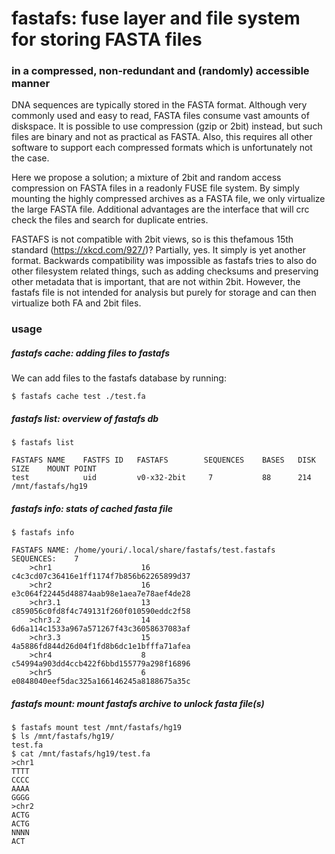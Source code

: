 # fastafs: fuse layer and file system for storing FASTA files
### in a compressed, non-redundant and (randomly) accessible manner

DNA sequences are typically stored in the FASTA format. Although very commonly used and easy to read, FASTA files consume vast amounts of diskspace. It is possible to use compression (gzip or 2bit) instead, but such files are binary and not as practical as FASTA. Also, this requires all other software to support each compressed formats which is unfortunately not the case.

Here we propose a solution; a mixture of 2bit and random access compression on FASTA files in a readonly FUSE file system. By simply mounting the highly compressed archives as a FASTA file, we only virtualize the large FASTA file. Additional advantages are the interface that will crc check the files and search for duplicate entries.

FASTAFS is not compatible with 2bit views, so is this thefamous 15th standard (https://xkcd.com/927/)?
Partially, yes. It simply is yet another format. 
Backwards compatibility was impossible as fastafs tries to also do other filesystem related things, such as adding checksums and preserving other metadata that is important, that are not within 2bit.
However, the fastafs file is not intended for analysis but purely for storage and can then virtualize both FA and 2bit files.

### usage ###
##### fastafs cache: adding files to fastafs
We can add files to the fastafs database by running:
```
$ fastafs cache test ./test.fa
```

##### fastafs list: overview of fastafs db #####
```
$ fastafs list

FASTAFS NAME    FASTFS ID   FASTAFS        SEQUENCES    BASES   DISK SIZE    MOUNT POINT
test            uid         v0-x32-2bit     7           88      214          /mnt/fastafs/hg19
```

##### fastafs info: stats of cached fasta file #####
```
$ fastafs info

FASTAFS NAME: /home/youri/.local/share/fastafs/test.fastafs
SEQUENCES:    7
    >chr1                    16          c4c3cd07c36416e1ff1174f7b856b62265899d37
    >chr2                    16          e3c064f22445d48874aab98e1aea7e78aef4de28
    >chr3.1                  13          c859056c0fd8f4c749131f260f010590eddc2f58
    >chr3.2                  14          6d6a114c1533a967a571267f43c36058637083af
    >chr3.3                  15          4a5886fd844d26d04f1fd8b6dc1e1bfffa71afea
    >chr4                    8           c54994a903dd4ccb422f6bbd155779a298f16896
    >chr5                    6           e0848040eef5dac325a166146245a8188675a35c
```

##### fastafs mount: mount fastafs archive to unlock fasta file(s)
```
$ fastafs mount test /mnt/fastafs/hg19
$ ls /mnt/fastafs/hg19/
test.fa
$ cat /mnt/fastafs/hg19/test.fa
>chr1
TTTT
CCCC
AAAA
GGGG
>chr2
ACTG
ACTG
NNNN
ACT
```

